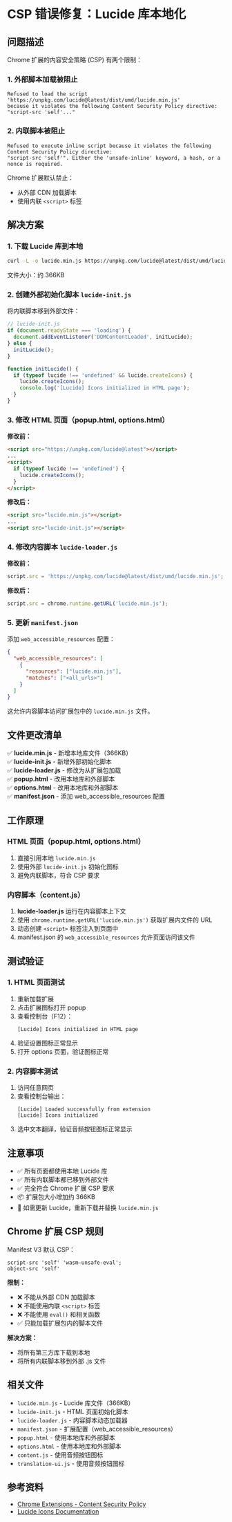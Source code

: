 # CSP 错误修复：Lucide 库本地化

## 问题描述

Chrome 扩展的内容安全策略 (CSP) 有两个限制：

### 1. 外部脚本加载被阻止
```
Refused to load the script 'https://unpkg.com/lucide@latest/dist/umd/lucide.min.js' 
because it violates the following Content Security Policy directive: "script-src 'self'..."
```

### 2. 内联脚本被阻止
```
Refused to execute inline script because it violates the following Content Security Policy directive: 
"script-src 'self'". Either the 'unsafe-inline' keyword, a hash, or a nonce is required.
```

Chrome 扩展默认禁止：
- 从外部 CDN 加载脚本
- 使用内联 `<script>` 标签

## 解决方案

### 1. 下载 Lucide 库到本地
```bash
curl -L -o lucide.min.js https://unpkg.com/lucide@latest/dist/umd/lucide.min.js
```

文件大小：约 366KB

### 2. 创建外部初始化脚本 `lucide-init.js`

将内联脚本移到外部文件：

```javascript
// lucide-init.js
if (document.readyState === 'loading') {
  document.addEventListener('DOMContentLoaded', initLucide);
} else {
  initLucide();
}

function initLucide() {
  if (typeof lucide !== 'undefined' && lucide.createIcons) {
    lucide.createIcons();
    console.log('[Lucide] Icons initialized in HTML page');
  }
}
```

### 3. 修改 HTML 页面（popup.html, options.html）

**修改前：**
```html
<script src="https://unpkg.com/lucide@latest"></script>
...
<script>
  if (typeof lucide !== 'undefined') {
    lucide.createIcons();
  }
</script>
```

**修改后：**
```html
<script src="lucide.min.js"></script>
...
<script src="lucide-init.js"></script>
```

### 4. 修改内容脚本 `lucide-loader.js`

**修改前：**
```javascript
script.src = 'https://unpkg.com/lucide@latest/dist/umd/lucide.min.js';
```

**修改后：**
```javascript
script.src = chrome.runtime.getURL('lucide.min.js');
```

### 5. 更新 `manifest.json`

添加 `web_accessible_resources` 配置：

```json
{
  "web_accessible_resources": [
    {
      "resources": ["lucide.min.js"],
      "matches": ["<all_urls>"]
    }
  ]
}
```

这允许内容脚本访问扩展包中的 `lucide.min.js` 文件。

## 文件更改清单

✅ **lucide.min.js** - 新增本地库文件（366KB）  
✅ **lucide-init.js** - 新增外部初始化脚本  
✅ **lucide-loader.js** - 修改为从扩展包加载  
✅ **popup.html** - 改用本地库和外部脚本  
✅ **options.html** - 改用本地库和外部脚本  
✅ **manifest.json** - 添加 web_accessible_resources 配置

## 工作原理

### HTML 页面（popup.html, options.html）
1. 直接引用本地 `lucide.min.js`
2. 使用外部 `lucide-init.js` 初始化图标
3. 避免内联脚本，符合 CSP 要求

### 内容脚本（content.js）
1. **lucide-loader.js** 运行在内容脚本上下文
2. 使用 `chrome.runtime.getURL('lucide.min.js')` 获取扩展内文件的 URL
3. 动态创建 `<script>` 标签注入到页面中
4. manifest.json 的 `web_accessible_resources` 允许页面访问该文件

## 测试验证

### 1. HTML 页面测试
1. 重新加载扩展
2. 点击扩展图标打开 popup
3. 查看控制台（F12）：
   ```
   [Lucide] Icons initialized in HTML page
   ```
4. 验证设置图标正常显示
5. 打开 options 页面，验证图标正常

### 2. 内容脚本测试
1. 访问任意网页
2. 查看控制台输出：
   ```
   [Lucide] Loaded successfully from extension
   [Lucide] Icons initialized
   ```
3. 选中文本翻译，验证音频按钮图标正常显示

## 注意事项

- ✅ 所有页面都使用本地 Lucide 库
- ✅ 所有内联脚本都已移到外部文件
- ✅ 完全符合 Chrome 扩展 CSP 要求
- 📦 扩展包大小增加约 366KB
- 🔄 如需更新 Lucide，重新下载并替换 `lucide.min.js`

## Chrome 扩展 CSP 规则

Manifest V3 默认 CSP：
```
script-src 'self' 'wasm-unsafe-eval';
object-src 'self'
```

**限制：**
- ❌ 不能从外部 CDN 加载脚本
- ❌ 不能使用内联 `<script>` 标签
- ❌ 不能使用 `eval()` 和相关函数
- ✅ 只能加载扩展包内的脚本文件

**解决方案：**
- 将所有第三方库下载到本地
- 将所有内联脚本移到外部 .js 文件

## 相关文件

- `lucide.min.js` - Lucide 库文件（366KB）
- `lucide-init.js` - HTML 页面初始化脚本
- `lucide-loader.js` - 内容脚本动态加载器
- `manifest.json` - 扩展配置（web_accessible_resources）
- `popup.html` - 使用本地库和外部脚本
- `options.html` - 使用本地库和外部脚本
- `content.js` - 使用音频按钮图标
- `translation-ui.js` - 使用音频按钮图标

## 参考资料

- [Chrome Extensions - Content Security Policy](https://developer.chrome.com/docs/extensions/mv3/intro/mv3-migration/#content-security-policy)
- [Lucide Icons Documentation](https://lucide.dev/)

